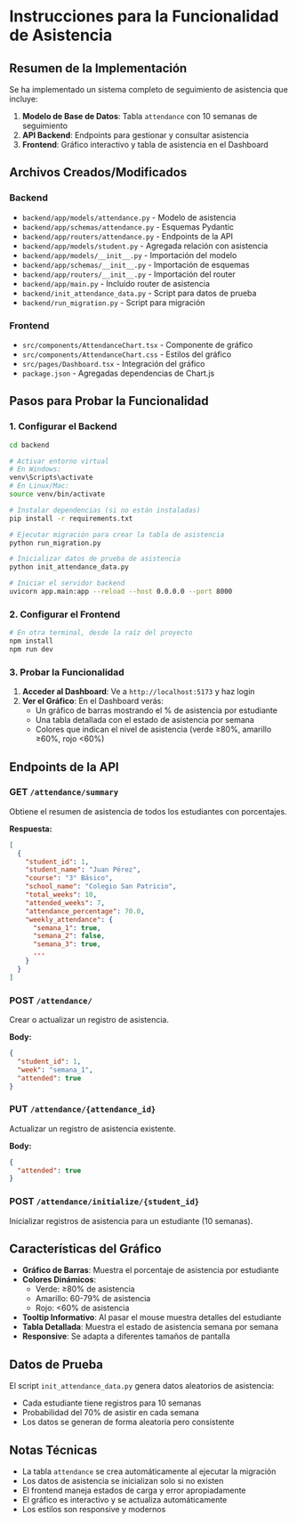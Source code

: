 # Instrucciones para la Funcionalidad de Asistencia

## Resumen de la Implementación

Se ha implementado un sistema completo de seguimiento de asistencia que incluye:

1. **Modelo de Base de Datos**: Tabla `attendance` con 10 semanas de seguimiento
2. **API Backend**: Endpoints para gestionar y consultar asistencia
3. **Frontend**: Gráfico interactivo y tabla de asistencia en el Dashboard

## Archivos Creados/Modificados

### Backend
- `backend/app/models/attendance.py` - Modelo de asistencia
- `backend/app/schemas/attendance.py` - Esquemas Pydantic
- `backend/app/routers/attendance.py` - Endpoints de la API
- `backend/app/models/student.py` - Agregada relación con asistencia
- `backend/app/models/__init__.py` - Importación del modelo
- `backend/app/schemas/__init__.py` - Importación de esquemas
- `backend/app/routers/__init__.py` - Importación del router
- `backend/app/main.py` - Incluido router de asistencia
- `backend/init_attendance_data.py` - Script para datos de prueba
- `backend/run_migration.py` - Script para migración

### Frontend
- `src/components/AttendanceChart.tsx` - Componente de gráfico
- `src/components/AttendanceChart.css` - Estilos del gráfico
- `src/pages/Dashboard.tsx` - Integración del gráfico
- `package.json` - Agregadas dependencias de Chart.js

## Pasos para Probar la Funcionalidad

### 1. Configurar el Backend

```bash
cd backend

# Activar entorno virtual
# En Windows:
venv\Scripts\activate
# En Linux/Mac:
source venv/bin/activate

# Instalar dependencias (si no están instaladas)
pip install -r requirements.txt

# Ejecutar migración para crear la tabla de asistencia
python run_migration.py

# Inicializar datos de prueba de asistencia
python init_attendance_data.py

# Iniciar el servidor backend
uvicorn app.main:app --reload --host 0.0.0.0 --port 8000
```

### 2. Configurar el Frontend

```bash
# En otra terminal, desde la raíz del proyecto
npm install
npm run dev
```

### 3. Probar la Funcionalidad

1. **Acceder al Dashboard**: Ve a `http://localhost:5173` y haz login
2. **Ver el Gráfico**: En el Dashboard verás:
   - Un gráfico de barras mostrando el % de asistencia por estudiante
   - Una tabla detallada con el estado de asistencia por semana
   - Colores que indican el nivel de asistencia (verde ≥80%, amarillo ≥60%, rojo <60%)

## Endpoints de la API

### GET `/attendance/summary`
Obtiene el resumen de asistencia de todos los estudiantes con porcentajes.

**Respuesta:**
```json
[
  {
    "student_id": 1,
    "student_name": "Juan Pérez",
    "course": "3° Básico",
    "school_name": "Colegio San Patricio",
    "total_weeks": 10,
    "attended_weeks": 7,
    "attendance_percentage": 70.0,
    "weekly_attendance": {
      "semana_1": true,
      "semana_2": false,
      "semana_3": true,
      ...
    }
  }
]
```

### POST `/attendance/`
Crear o actualizar un registro de asistencia.

**Body:**
```json
{
  "student_id": 1,
  "week": "semana_1",
  "attended": true
}
```

### PUT `/attendance/{attendance_id}`
Actualizar un registro de asistencia existente.

**Body:**
```json
{
  "attended": true
}
```

### POST `/attendance/initialize/{student_id}`
Inicializar registros de asistencia para un estudiante (10 semanas).

## Características del Gráfico

- **Gráfico de Barras**: Muestra el porcentaje de asistencia por estudiante
- **Colores Dinámicos**: 
  - Verde: ≥80% de asistencia
  - Amarillo: 60-79% de asistencia
  - Rojo: <60% de asistencia
- **Tooltip Informativo**: Al pasar el mouse muestra detalles del estudiante
- **Tabla Detallada**: Muestra el estado de asistencia semana por semana
- **Responsive**: Se adapta a diferentes tamaños de pantalla

## Datos de Prueba

El script `init_attendance_data.py` genera datos aleatorios de asistencia:
- Cada estudiante tiene registros para 10 semanas
- Probabilidad del 70% de asistir en cada semana
- Los datos se generan de forma aleatoria pero consistente

## Notas Técnicas

- La tabla `attendance` se crea automáticamente al ejecutar la migración
- Los datos de asistencia se inicializan solo si no existen
- El frontend maneja estados de carga y error apropiadamente
- El gráfico es interactivo y se actualiza automáticamente
- Los estilos son responsive y modernos
